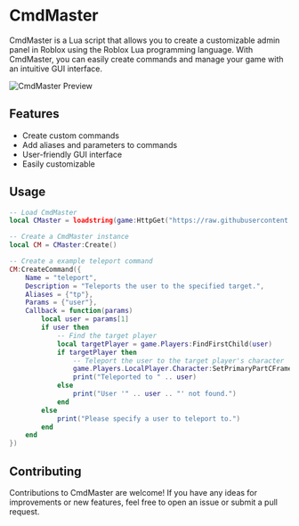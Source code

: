 # CmdMaster

CmdMaster is a Lua script that allows you to create a customizable admin panel in Roblox using the Roblox Lua programming language. With CmdMaster, you can easily create commands and manage your game with an intuitive GUI interface.

![CmdMaster Preview](link.to.preview.image)

## Features

- Create custom commands
- Add aliases and parameters to commands
- User-friendly GUI interface
- Easily customizable

## Usage

```lua
-- Load CmdMaster
local CMaster = loadstring(game:HttpGet("https://raw.githubusercontent.com/topraqk1/CmdMaster/main/source.lua"))()

-- Create a CmdMaster instance
local CM = CMaster:Create()

-- Create a example teleport command
CM:CreateCommand({
	Name = "teleport",
	Description = "Teleports the user to the specified target.",
	Aliases = {"tp"},
	Params = {"user"},
	Callback = function(params)
		local user = params[1]
		if user then
			-- Find the target player
			local targetPlayer = game.Players:FindFirstChild(user)
			if targetPlayer then
				-- Teleport the user to the target player's character
				game.Players.LocalPlayer.Character:SetPrimaryPartCFrame(targetPlayer.Character.PrimaryPart.CFrame)
				print("Teleported to " .. user)
			else
				print("User '" .. user .. "' not found.")
			end
		else
			print("Please specify a user to teleport to.")
		end
	end
})
```

## Contributing

Contributions to CmdMaster are welcome! If you have any ideas for improvements or new features, feel free to open an issue or submit a pull request.
